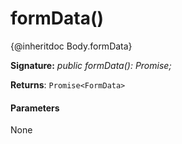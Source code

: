 # formData()




{@inheritdoc Body.formData}

**Signature:** _public formData(): Promise<FormData>;_

**Returns**: `Promise<FormData>`





#### Parameters
None


